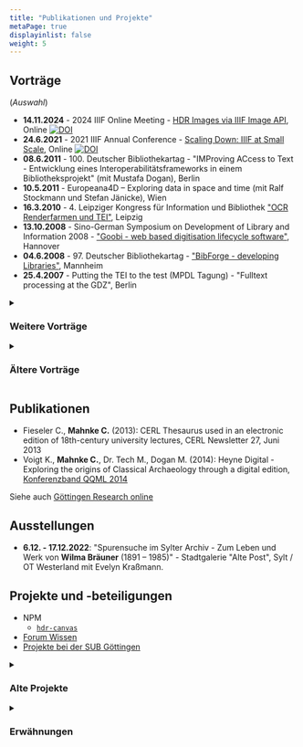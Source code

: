 ```yaml
---
title: "Publikationen und Projekte"
metaPage: true
displayinlist: false
weight: 5
---
```


## Vorträge
(*Auswahl*)
* **14.11.2024** - 2024 IIIF Online Meeting - [HDR Images via IIIF Image API](https://iiif.io/event/2024/online-meeting/#:~:text=HDR%20Images%20via%20Image%20API), Online [![DOI](https://zenodo.org/badge/DOI/10.5281/zenodo.14168673.svg)](https://doi.org/10.5281/zenodo.14168673)
* **24.6.2021** - 2021 IIIF Annual Conference - [Scaling Down: IIIF at Small Scale](https://whova.com/embedded/session/EJt2h6EsBemAPdBLSvToVJA%403Er8F48foN7yx-cZscQ%3D/1646975/?widget=primary), Online [![DOI](https://zenodo.org/badge/DOI/10.5281/zenodo.14169349.svg)](https://doi.org/10.5281/zenodo.14169349)
* **08.6.2011** - 100. Deutscher Bibliothekartag - "IMProving ACcess to Text - Entwicklung eines Interoperabilitätsframeworks in einem Bibliotheksprojekt" (mit Mustafa Dogan), Berlin
* **10.5.2011** - ​​Europeana4D – Exploring data in space and time​ (mit Ralf Stockmann und Stefan Jänicke), Wien
* **16.3.2010** - 4. Leipziger Kongress für Information und Bibliothek ["OCR Renderfarmen und TEI"](https://de.slideshare.net/slideshow/bibtag2010-mahnke/3453550), Leipzig
* **13.10.2008** - Sino-German Symposium on Development of Library and Information 2008 - ["Goobi - web based digitisation lifecycle software"](https://de.slideshare.net/slideshow/goobi/985215), Hannover
* **04.6.2008** - 97. Deutscher Bibliothekartag - ["BibForge - developing Libraries"](https://de.slideshare.net/slideshow/bibforge-447644/447644), Mannheim
* **25.4.2007** - Putting the TEI to the test (MPDL Tagung) - "Fulltext processing at the GDZ", Berlin

<details>
<summary><h3>Weitere Vorträge</h3></summary>
<div class="summary-content">

* **28.1.2025** - Göttingen Collections Data and Forum Wissen (mit Karsten Heck und Anna-Lena Brunecker), [Ringvorlesung des Instituts für Digital Humanities, Göttingen](https://www.uni-goettingen.de/de/651292.html) [![DOI](https://zenodo.org/badge/DOI/10.5281/zenodo.14754992.svg)](https://doi.org/10.5281/zenodo.14754992)
* **15.1.2025** - [IIIF Community Call: HDR](https://christianmahnke.de/post/iiif-community-call-15.1.2025/), Online [![DOI](https://zenodo.org/badge/DOI/10.5281/zenodo.14652193.svg)](https://doi.org/10.5281/zenodo.14652193)

</div>
</details>

<details>
<summary><h3>Ältere Vorträge</h3></summary>
<div class="summary-content">

### Alte Präsentionen

* [Bestellzetteldruck 2.0](https://subugoe.github.io/ous-print/slides.xhtml)
* [SUB OCR Implementierung](https://de.slideshare.net/slideshow/goobi-berlin239201103/11869015)
* [Tomcat as a service](https://de.slideshare.net/slideshow/tomcat-as-a-service/15317294)
* [Ideen Goobi Storage API](https://de.slideshare.net/slideshow/storage-api-berlin23902/11868798)
* [Basisinfrastruktur aus Entwicklersicht](https://de.slideshare.net/slideshow/prsentation-basisinfrastruktur/11868748)
* [eXist für Editionsprojekte](https://de.slideshare.net/slideshow/e-xist-279/11868742)
* [Development Toolbox](https://de.slideshare.net/slideshow/development-toolbox/991862)

### Verstaltungen der Abteilung Forschung und Entwicklung der SUB Göttingen
Siehe [Abteilung Forschung und Entwicklung](https://www.sub.uni-goettingen.de/projekte-forschung/forschung-entwicklung/fe-kolloquien/)
* "Visualisierung in Europeana Connect – e4D", 19. FE-Kolloquium, 6.4.2011 mit Ralf Stockmann
* "Dauerhafte Verfügbarkeit durch verteilte interoperable Dienste", 6. FE-Kolloquium, 25.2.2009 mit Mustafa Dogan
* "XML konkret: TEI-Dokumente im Web", 26.5.2005 mit Cornelis Kater

</div>
</details>

## Publikationen
* Fieseler C., **Mahnke C.** (2013): CERL Thesaurus used in an electronic edition of 18th-century university lectures, CERL Newsletter 27, Juni 2013
* Voigt K., **Mahnke C.**, Dr. Tech M., Dogan M. (2014): Heyne Digital - Exploring the origins of Classical Archaeology through a digital edition, [Konferenzband QQML 2014](http://www.isast.org/images/FINAL_BOOK_OF_ABSTRACTS_e-book_version.pdf)

Siehe auch <a id="grolink" href="//publications.goettingen-research-online.de/cris/rp/rp115268?open=all1&rppall=1000&etalall=-1&startall=0&" target="_blank">Göttingen Research online</a>

<!--
<script type="text/javascript" charset="UTF-8" src="https://publications.goettingen-research-online.de/cris/rp/rp115268?open=all1&rppall=1000&etalall=-1&startall=0&ft=js&cs=default"></script>
-->

## Ausstellungen
* **6.12. - 17.12.2022**: "Spurensuche im Sylter Archiv - Zum Leben und Werk von **Wilma Bräuner** (1891 – 1985)" - Stadtgalerie "Alte Post", Sylt / OT Westerland mit Evelyn Kraßmann.

## Projekte und -beteiligungen

* NPM
  * [`hdr-canvas`](https://www.npmjs.com/package/hdr-canvas)
* [Forum Wissen](https://www.forum-wissen.de/)
* [Projekte bei der SUB Göttingen](https://www.sub.uni-goettingen.de/kontakt/personen-a-z/personendetails/person/christian-mahnke/)


<details>
<summary><h3>Alte Projekte</h3></summary>
<div class="summary-content">

* [`ous-print`](https://github.com/subugoe/ous-print)
* [Europeana.Connect 4D](https://web.archive.org/web/20120325113101/http://www.europeanaconnect.eu/results-and-resources.php?page=4)
* [IMPACT](https://www.digitisation.eu/)
* [Goobi](https://de.wikipedia.org/wiki/Goobi)

</div>
</details>

<details>
<summary><h3>Erwähnungen</h3></summary>
<div class="summary-content">

* [Archivalia 31. Dezember 2024](https://archivalia.hypotheses.org/219985): Archive: Bestandsaufbau durch Bürgerbeteiligung fördern
* [MEIBOHM FINE ARTS über Fritz Neumann (AKA Ric)](https://www.meibohmfinearts.com/artists/details/2873)
* [Archivalia 2. April 2025](https://archivalia.hypotheses.org/226296): Christian Mahnke fordert: Mikrofilmdigitalisierung beenden!
* [Archivalia 23. Mai 2025](https://archivalia.hypotheses.org/229536): Eintragung von Spendern in Metadatenaggregatoren
* [Kunstsammlung Schmelzle: Hedwig Klinge](https://kunstsammlung.peterschmelzle.de/klinge)

</div>
</details>
